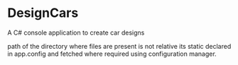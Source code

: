 # DesignCars
A C# console application to create car designs

path of the directory where files are present is not relative its static declared in app.config and fetched where required using configuration manager.
